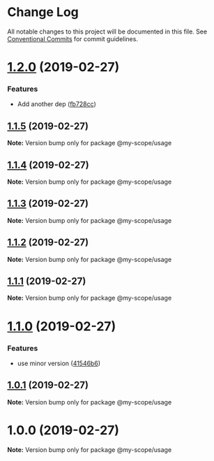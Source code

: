 # Change Log

All notable changes to this project will be documented in this file.
See [Conventional Commits](https://conventionalcommits.org) for commit guidelines.

# [1.2.0](https://github.com/CptLemming/version-playground/compare/@my-scope/usage@1.1.5...@my-scope/usage@1.2.0) (2019-02-27)


### Features

* Add another dep ([fb728cc](https://github.com/CptLemming/version-playground/commit/fb728cc))





## [1.1.5](https://github.com/CptLemming/version-playground/compare/@my-scope/usage@1.1.4...@my-scope/usage@1.1.5) (2019-02-27)

**Note:** Version bump only for package @my-scope/usage





## [1.1.4](https://github.com/CptLemming/version-playground/compare/@my-scope/usage@1.1.3...@my-scope/usage@1.1.4) (2019-02-27)

**Note:** Version bump only for package @my-scope/usage





## [1.1.3](https://github.com/CptLemming/version-playground/compare/@my-scope/usage@1.1.2...@my-scope/usage@1.1.3) (2019-02-27)

**Note:** Version bump only for package @my-scope/usage





## [1.1.2](https://github.com/CptLemming/version-playground/compare/@my-scope/usage@1.1.1...@my-scope/usage@1.1.2) (2019-02-27)

**Note:** Version bump only for package @my-scope/usage





<a name="1.1.1"></a>
## [1.1.1](https://github.com/CptLemming/version-playground/compare/@my-scope/usage@1.1.0...@my-scope/usage@1.1.1) (2019-02-27)




**Note:** Version bump only for package @my-scope/usage

<a name="1.1.0"></a>
# [1.1.0](https://github.com/CptLemming/version-playground/compare/@my-scope/usage@1.0.1...@my-scope/usage@1.1.0) (2019-02-27)


### Features

* use minor version ([41546b6](https://github.com/CptLemming/version-playground/commit/41546b6))




<a name="1.0.1"></a>
## [1.0.1](https://github.com/CptLemming/version-playground/compare/@my-scope/usage@1.0.0...@my-scope/usage@1.0.1) (2019-02-27)




**Note:** Version bump only for package @my-scope/usage

<a name="1.0.0"></a>
# 1.0.0 (2019-02-27)




**Note:** Version bump only for package @my-scope/usage
